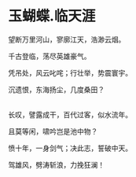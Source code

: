 # 玉蝴蝶.临天涯

望断万里河山，寥廓江天，浩渺云烟。

千古登临，荡尽英雄豪气。

凭吊处，风云叱咤；行壮举，势震寰宇。

沉遗恨，东海扬尘，几度桑田？

\
长叹，譬露成干，百代过客，似水流年。

且莫等闲，啸吟岂是池中物？

愤十年，一身剑气；决此志，誓破中天。

驾雄风，劈涛斩浪，力挽狂澜！
